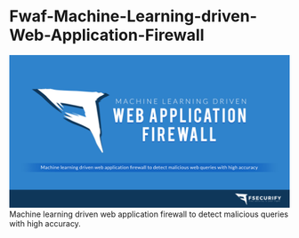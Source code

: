 # Fwaf-Machine-Learning-driven-Web-Application-Firewall

![Alt text](firewall_fsecurify.jpg?raw=true "Fsecurify")
Machine learning driven web application firewall to detect malicious queries with high accuracy.
